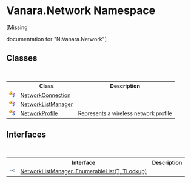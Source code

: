 # Vanara.Network Namespace
 

\[Missing <summary> documentation for "N:Vanara.Network"\]


## Classes
&nbsp;<table><tr><th></th><th>Class</th><th>Description</th></tr><tr><td>![Public class](media/pubclass.gif "Public class")</td><td><a href="f14324ae-40fd-5f8b-fa5c-f5daabadd43d">NetworkConnection</a></td><td /></tr><tr><td>![Public class](media/pubclass.gif "Public class")</td><td><a href="c0dc87ee-0c0c-39ba-b1af-db44989d8558">NetworkListManager</a></td><td /></tr><tr><td>![Public class](media/pubclass.gif "Public class")</td><td><a href="8cd2dd4b-a89b-2f32-d7bd-ecc6dd64bcef">NetworkProfile</a></td><td>
Represents a wireless network profile</td></tr></table>

## Interfaces
&nbsp;<table><tr><th></th><th>Interface</th><th>Description</th></tr><tr><td>![Public interface](media/pubinterface.gif "Public interface")</td><td><a href="50c71df7-36ed-32a2-74a8-12d18a4dfac9">NetworkListManager.IEnumerableList(T, TLookup)</a></td><td /></tr></table>&nbsp;
